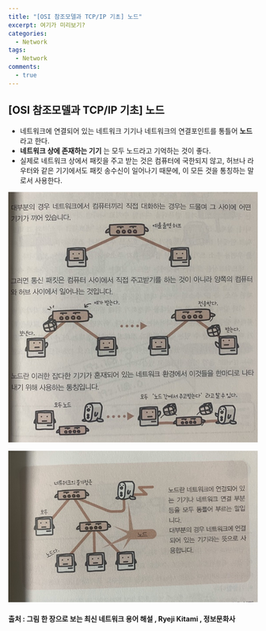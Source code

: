 ```yaml
---
title: "[OSI 참조모델과 TCP/IP 기초] 노드"
excerpt: 여기가 미리보기?
categories:
  - Network
tags:
  - Network
comments:
  - true
---
```

## [OSI 참조모델과 TCP/IP 기초] 노드
* 네트워크에 연결되어 있는 네트워크 기기나 네트워크의 연결포인트를 통틀어 __노드__ 라고 한다.
* __네트워크 상에 존재하는 기기__ 는 모두 노드라고 기억하는 것이 좋다.
* 실제로 네트워크 상에서 패킷을 주고 받는 것은 컴퓨터에 국한되지 않고, 허브나 라우터와 같은 기기에서도 패킷 송수신이 일어나기 때문에, 이 모든 것을 통칭하는 말로서 사용한다.

![](/assets/img/Network/1911051.jpg)

![](/assets/img/Network/1911052.jpg)

#### 출처 : 그림 한 장으로 보는 최신 네트워크 용어 해설 , Ryeji Kitami , 정보문화사